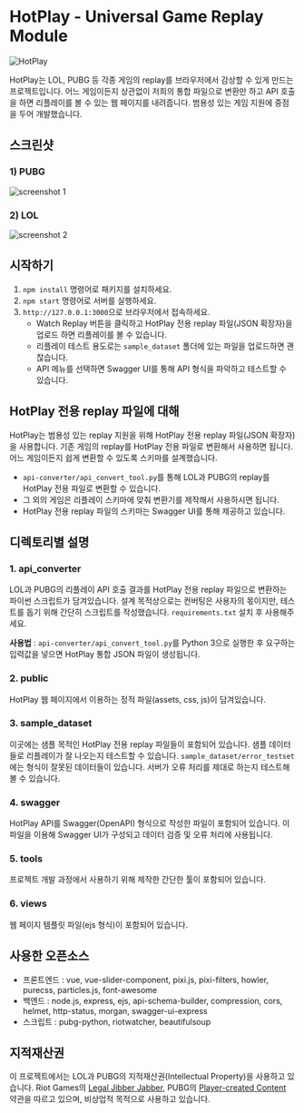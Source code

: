 # HotPlay - Universal Game Replay Module
![HotPlay](https://user-images.githubusercontent.com/38099251/63399491-a85f1a00-c40b-11e9-8928-ff53e692dc2a.png)

HotPlay는 LOL, PUBG 등 각종 게임의 replay를 브라우저에서 감상할 수 있게 만드는 프로젝트입니다. 어느 게임이든지 상관없이 저희의 통합 파일으로 변환만 하고 API 호출을 하면 리플레이를 볼 수 있는 웹 페이지를 내려줍니다. 범용성 있는 게임 지원에 중점을 두어 개발했습니다.

## 스크린샷
### 1) PUBG
![screenshot 1](https://user-images.githubusercontent.com/38099251/63531753-28889b00-c544-11e9-878f-a13d028339cb.png)
### 2) LOL
![screenshot 2](https://user-images.githubusercontent.com/38099251/63531605-d2b3f300-c543-11e9-9531-49158e0667ba.png)

## 시작하기
1. `npm install` 명령어로 패키지를 설치하세요.
2. `npm start` 명령어로 서버를 실행하세요.
3. `http://127.0.0.1:3000`으로 브라우저에서 접속하세요.
   - Watch Replay 버튼을 클릭하고 HotPlay 전용 replay 파일(JSON 확장자)을 업로드 하면 리플레이를 볼 수 있습니다.
   - 리플레이 테스트 용도로는 `sample_dataset` 폴더에 있는 파일을 업로드하면 괜찮습니다.
   - API 메뉴를 선택하면 Swagger UI를 통해 API 형식을 파악하고 테스트할 수 있습니다.

## HotPlay 전용 replay 파일에 대해
HotPlay는 범용성 있는 replay 지원을 위해 HotPlay 전용 replay 파일(JSON 확장자)을 사용합니다. 기존 게임의 replay를 HotPlay 전용 파일로 변환해서 사용하면 됩니다. 어느 게임이든지 쉽게 변환할 수 있도록 스키마를 설계했습니다.

- `api-converter/api_convert_tool.py`를 통해 LOL과 PUBG의 replay를 HotPlay 전용 파일로 변환할 수 있습니다.
- 그 외의 게임은 리플레이 스키마에 맞춰 변환기를 제작해서 사용하시면 됩니다.
- HotPlay 전용 replay 파일의 스키마는 Swagger UI를 통해 제공하고 있습니다.

## 디렉토리별 설명
### 1. api_converter
LOL과 PUBG의 리플레이 API 호출 결과를 HotPlay 전용 replay 파일으로 변환하는 파이썬 스크립트가 담겨있습니다. 설계 목적상으로는 컨버팅은 사용자의 몫이지만, 테스트를 돕기 위해 간단히 스크립트를 작성했습니다. `requirements.txt` 설치 후 사용해주세요.

**사용법** : `api-converter/api_convert_tool.py`를 Python 3으로 실행한 후 요구하는 입력값을 넣으면 HotPlay 통합 JSON 파일이 생성됩니다.

### 2. public
HotPlay 웹 페이지에서 이용하는 정적 파일(assets, css, js)이 담겨있습니다.

### 3. sample_dataset
이곳에는 샘플 목적인 HotPlay 전용 replay 파일들이 포함되어 있습니다. 샘플 데이터들로 리플레이가 잘 나오는지 테스트할 수 있습니다. `sample_dataset/error_testset`에는 형식이 잘못된 데이터들이 있습니다. 서버가 오류 처리를 제대로 하는지 테스트해볼 수 있습니다.

### 4. swagger
HotPlay API를 Swagger(OpenAPI) 형식으로 작성한 파일이 포함되어 있습니다. 이 파일을 이용해 Swagger UI가 구성되고 데이터 검증 및 오류 처리에 사용됩니다.

### 5. tools
프로젝트 개발 과정에서 사용하기 위해 제작한 간단한 툴이 포함되어 있습니다.

### 6. views
웹 페이지 템플릿 파일(ejs 형식)이 포함되어 있습니다.

## 사용한 오픈소스
- 프론트엔드 : vue, vue-slider-component, pixi.js, pixi-filters, howler, purecss, particles.js, font-awesome
- 백엔드 : node.js, express, ejs, api-schema-builder, compression, cors, helmet, http-status, morgan, swagger-ui-express
- 스크립트 : pubg-python, riotwatcher, beautifulsoup

## 지적재산권
이 프로젝트에서는 LOL과 PUBG의 지적재산권(Intellectual Property)을 사용하고 있습니다. Riot Games의 [Legal Jibber Jabber](https://www.riotgames.com/en/legal), PUBG의 [Player-created Content](https://www.pubg.com/player-created-content/) 약관을 따르고 있으며, 비상업적 목적으로 사용하고 있습니다.
